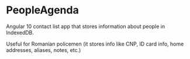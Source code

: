 # PeopleAgenda

Angular 10 contact list app that stores information about people in IndexedDB.

Useful for Romanian policemen (it stores info like CNP, ID card info, home addresses, aliases, notes, etc.)
